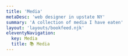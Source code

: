 ```yaml
---
title: 'Media'
metaDesc: 'web designer in upstate NY'
summary: 'A collection of media I have eaten'
layout: 'layouts/bookfeed.njk'
eleventyNavigation:
  key: Media
  title: 📚 Media
---
```


